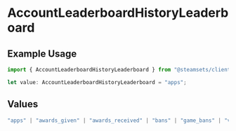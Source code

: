 # AccountLeaderboardHistoryLeaderboard

## Example Usage

```typescript
import { AccountLeaderboardHistoryLeaderboard } from "@steamsets/client-ts/models/components";

let value: AccountLeaderboardHistoryLeaderboard = "apps";
```

## Values

```typescript
"apps" | "awards_given" | "awards_received" | "bans" | "game_bans" | "vac_bans" | "foil_badges" | "normal_badges" | "badges" | "playtime" | "points_given" | "points_received" | "steam_sets" | "xp"
```